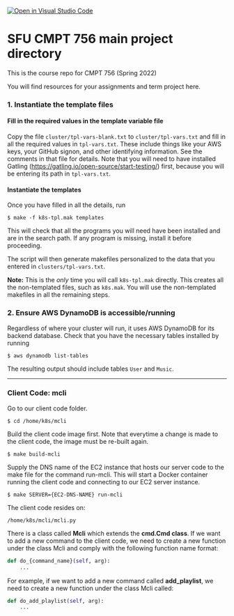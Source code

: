[![Open in Visual Studio Code](https://classroom.github.com/assets/open-in-vscode-f059dc9a6f8d3a56e377f745f24479a46679e63a5d9fe6f495e02850cd0d8118.svg)](https://classroom.github.com/online_ide?assignment_repo_id=6917722&assignment_repo_type=AssignmentRepo)
# SFU CMPT 756 main project directory

This is the course repo for CMPT 756 (Spring 2022)

You will find resources for your assignments and term project here.


### 1. Instantiate the template files

#### Fill in the required values in the template variable file

Copy the file `cluster/tpl-vars-blank.txt` to `cluster/tpl-vars.txt`
and fill in all the required values in `tpl-vars.txt`.  These include
things like your AWS keys, your GitHub signon, and other identifying
information.  See the comments in that file for details. Note that you
will need to have installed Gatling
(https://gatling.io/open-source/start-testing/) first, because you
will be entering its path in `tpl-vars.txt`.

#### Instantiate the templates

Once you have filled in all the details, run

~~~
$ make -f k8s-tpl.mak templates
~~~

This will check that all the programs you will need have been
installed and are in the search path.  If any program is missing,
install it before proceeding.

The script will then generate makefiles personalized to the data that
you entered in `clusters/tpl-vars.txt`.

**Note:** This is the *only* time you will call `k8s-tpl.mak`
directly. This creates all the non-templated files, such as
`k8s.mak`.  You will use the non-templated makefiles in all the
remaining steps.

### 2. Ensure AWS DynamoDB is accessible/running

Regardless of where your cluster will run, it uses AWS DynamoDB
for its backend database. Check that you have the necessary tables
installed by running

~~~
$ aws dynamodb list-tables
~~~

The resulting output should include tables `User` and `Music`.

----


### Client Code: mcli

Go to our client code folder.

```
$ cd /home/k8s/mcli
```

Build the client code image first. Note that everytime a change is made to the client code, the image must be re-built again.

```
$ make build-mcli
```

Supply the DNS name of the EC2 instance that hosts our server code to the make file for the command run-mcli. This will start a Docker container running the client code and connecting to our EC2 server instance.

```
$ make SERVER={EC2-DNS-NAME} run-mcli
```

The client code resides on:

```
/home/k8s/mcli/mcli.py
```

There is a class called **Mcli** which extends the **cmd.Cmd class**. If we want to add a new command to the client code, we need to create a new function under the class Mcli and comply with the following function name format:

```python
def do_{command_name}(self, arg):
    ...
```

For example, if we want to add a new command called **add_playlist**, we need to create a new function under the class Mcli called:

```python
def do_add_playlist(self, arg):
    ...
```
